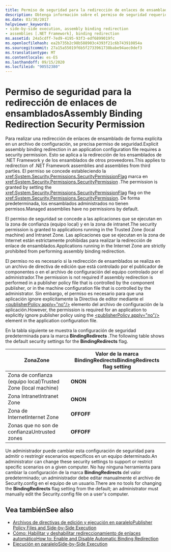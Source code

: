 ```yaml
---
title: Permiso de seguridad para la redirección de enlaces de ensamblados
description: Obtenga información sobre el permiso de seguridad requerido para la redirección de enlace de ensamblados explícita en un archivo de configuración de la aplicación en .NET.
ms.date: 03/30/2017
helpviewer_keywords:
- side-by-side execution, assembly binding redirection
- assemblies [.NET Framework], binding redirection
ms.assetid: 24a5cdff-7ed9-4195-93f3-edf6899019fc
ms.openlocfilehash: ea2b735b2c98b588903c4393f21c6b743910854a
ms.sourcegitcommit: 27a15a55019f6b5f2733961738babe94aec0def3
ms.translationtype: MT
ms.contentlocale: es-ES
ms.lasthandoff: 09/15/2020
ms.locfileid: "90552380"
---
```

# <a name="assembly-binding-redirection-security-permission"></a><span data-ttu-id="79cf5-103">Permiso de seguridad para la redirección de enlaces de ensamblados</span><span class="sxs-lookup"><span data-stu-id="79cf5-103">Assembly Binding Redirection Security Permission</span></span>
<span data-ttu-id="79cf5-104">Para realizar una redirección de enlaces de ensamblado de forma explícita en un archivo de configuración, se precisa permiso de seguridad.</span><span class="sxs-lookup"><span data-stu-id="79cf5-104">Explicit assembly binding redirection in an application configuration file requires a security permission.</span></span> <span data-ttu-id="79cf5-105">Esto se aplica a la redirección de los ensamblados de .NET Framework y de los ensamblados de otros proveedores.</span><span class="sxs-lookup"><span data-stu-id="79cf5-105">This applies to redirection of .NET Framework assemblies and assemblies from third parties.</span></span> <span data-ttu-id="79cf5-106">El permiso se concede estableciendo la <xref:System.Security.Permissions.SecurityPermissionFlag> marca en <xref:System.Security.Permissions.SecurityPermission> .</span><span class="sxs-lookup"><span data-stu-id="79cf5-106">The permission is granted by setting the <xref:System.Security.Permissions.SecurityPermissionFlag> flag on the <xref:System.Security.Permissions.SecurityPermission>.</span></span> <span data-ttu-id="79cf5-107">De forma predeterminada, los ensamblados administrados no tienen permisos.</span><span class="sxs-lookup"><span data-stu-id="79cf5-107">Managed assemblies have no permissions by default.</span></span>  
  
 <span data-ttu-id="79cf5-108">El permiso de seguridad se concede a las aplicaciones que se ejecutan en la zona de confianza (equipo local) y en la zona de intranet.</span><span class="sxs-lookup"><span data-stu-id="79cf5-108">The security permission is granted to applications running in the Trusted Zone (local machine) and Intranet Zone.</span></span> <span data-ttu-id="79cf5-109">Las aplicaciones que se ejecutan en la zona de Internet están estrictamente prohibidas para realizar la redirección de enlace de ensamblados.</span><span class="sxs-lookup"><span data-stu-id="79cf5-109">Applications running in the Internet Zone are strictly prohibited from performing assembly binding redirection.</span></span>  
  
 <span data-ttu-id="79cf5-110">El permiso no es necesario si la redirección de ensamblados se realiza en un archivo de directiva de edición que está controlado por el publicador de componentes o en el archivo de configuración del equipo controlado por el administrador.</span><span class="sxs-lookup"><span data-stu-id="79cf5-110">The permission is not required if assembly redirection is performed in a publisher policy file that is controlled by the component publisher, or in the machine configuration file that is controlled by the administrator.</span></span> <span data-ttu-id="79cf5-111">Sin embargo, el permiso es necesario para que una aplicación ignore explícitamente la Directiva de editor mediante el [\<publisherPolicy apply="no"/>](./file-schema/runtime/publisherpolicy-element.md) elemento del archivo de configuración de la aplicación.</span><span class="sxs-lookup"><span data-stu-id="79cf5-111">However, the permission is required for an application to explicitly ignore publisher policy using the [\<publisherPolicy apply="no"/>](./file-schema/runtime/publisherpolicy-element.md) element in the application configuration file.</span></span>  
  
 <span data-ttu-id="79cf5-112">En la tabla siguiente se muestra la configuración de seguridad predeterminada para la marca **BindingRedirects** .</span><span class="sxs-lookup"><span data-stu-id="79cf5-112">The following table shows the default security settings for the **BindingRedirects** flag.</span></span>  
  
|<span data-ttu-id="79cf5-113">Zona</span><span class="sxs-lookup"><span data-stu-id="79cf5-113">Zone</span></span>|<span data-ttu-id="79cf5-114">Valor de la marca BindingRedirects</span><span class="sxs-lookup"><span data-stu-id="79cf5-114">BindingRedirects flag setting</span></span>|  
|----------|-----------------------------------|  
|<span data-ttu-id="79cf5-115">Zona de confianza (equipo local)</span><span class="sxs-lookup"><span data-stu-id="79cf5-115">Trusted Zone (local machine)</span></span>|<span data-ttu-id="79cf5-116">**ON**</span><span class="sxs-lookup"><span data-stu-id="79cf5-116">**ON**</span></span>|  
|<span data-ttu-id="79cf5-117">Zona Intranet</span><span class="sxs-lookup"><span data-stu-id="79cf5-117">Intranet Zone</span></span>|<span data-ttu-id="79cf5-118">**ON**</span><span class="sxs-lookup"><span data-stu-id="79cf5-118">**ON**</span></span>|  
|<span data-ttu-id="79cf5-119">Zona de Internet</span><span class="sxs-lookup"><span data-stu-id="79cf5-119">Internet Zone</span></span>|<span data-ttu-id="79cf5-120">**OFF**</span><span class="sxs-lookup"><span data-stu-id="79cf5-120">**OFF**</span></span>|  
|<span data-ttu-id="79cf5-121">Zonas que no son de confianza</span><span class="sxs-lookup"><span data-stu-id="79cf5-121">Untrusted zones</span></span>|<span data-ttu-id="79cf5-122">**OFF**</span><span class="sxs-lookup"><span data-stu-id="79cf5-122">**OFF**</span></span>|  
  
 <span data-ttu-id="79cf5-123">Un administrador puede cambiar esta configuración de seguridad para admitir o restringir escenarios específicos en un equipo determinado.</span><span class="sxs-lookup"><span data-stu-id="79cf5-123">An administrator can change these security settings to support or restrict specific scenarios on a given computer.</span></span> <span data-ttu-id="79cf5-124">No hay ninguna herramienta para cambiar la configuración de la marca **BindingRedirects** del valor predeterminado; un administrador debe editar manualmente el archivo de Security.config en el equipo de un usuario.</span><span class="sxs-lookup"><span data-stu-id="79cf5-124">There are no tools for changing the **BindingRedirects** flag setting from the default; an administrator must manually edit the Security.config file on a user's computer.</span></span>  
  
## <a name="see-also"></a><span data-ttu-id="79cf5-125">Vea también</span><span class="sxs-lookup"><span data-stu-id="79cf5-125">See also</span></span>

- <span data-ttu-id="79cf5-126">[Archivos de directivas de edición y ejecución en paralelo](/previous-versions/dotnet/netframework-4.0/06d2bae3(v=vs.100))</span><span class="sxs-lookup"><span data-stu-id="79cf5-126">[Publisher Policy Files and Side-by-Side Execution](/previous-versions/dotnet/netframework-4.0/06d2bae3(v=vs.100))</span></span>
- [<span data-ttu-id="79cf5-127">Cómo: Habilitar y deshabilitar redireccionamiento de enlaces automático</span><span class="sxs-lookup"><span data-stu-id="79cf5-127">How to: Enable and Disable Automatic Binding Redirection</span></span>](how-to-enable-and-disable-automatic-binding-redirection.md)
- [<span data-ttu-id="79cf5-128">Ejecución en paralelo</span><span class="sxs-lookup"><span data-stu-id="79cf5-128">Side-by-Side Execution</span></span>](../deployment/side-by-side-execution.md)
